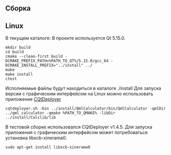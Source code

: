Сборка
---
Linux 
---
В текущем каталоге:
В проекте используется Qt 5.15.0.

	mkdir build
	cd build
	cmake --clean-first build -DCMAKE_PREFIX_PATH=%PATH_TO_QT%/5.15.0/gcc_64 -DCMAKE_INSTALL_PREFIX="../install" ../
	make
	make install
	ctest

Исполняемые файлы будут находиться в каталоге ./install
Для запуска версии с графическим интерфейсом на Linux можно использовать приложение [CQtDeployer](https://github.com/QuasarApp/CQtDeployer)

	cqtdeployer.sh -bin ../install/QmlCalculator/bin/QmlCalculator -qmlDir ../qml_calculator -qmake %PATH_TO_QMAKE% -libDir ../install/Calclib/lib

В тестовой сборке использовался CQtDeployer v1.4.5.
Для запуска приложения с графическим интерфейсом может потребоваться установка libxcb-xinerama0.
    
    sudo apt-get install libxcb-xinerama0